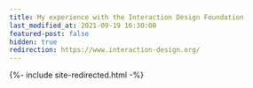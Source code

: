 ```yaml
---
title: My experience with the Interaction Design Foundation
last_modified_at: 2021-09-19 16:30:00
featured-post: false
hidden: true
redirection: https://www.interaction-design.org/
---
```

{%- include site-redirected.html -%}